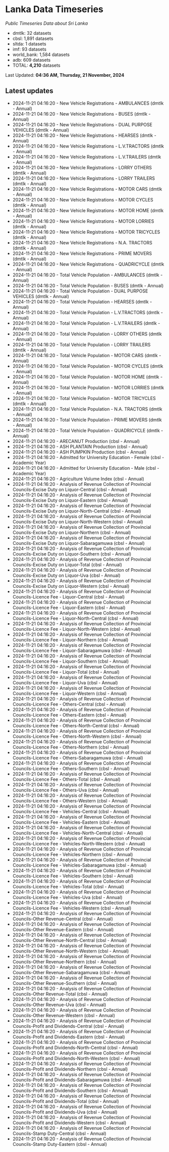 # Lanka Data Timeseries
*Public Timeseries Data about Sri Lanka*

* dmtlk: 32 datasets
* cbsl: 1,891 datasets
* sltda: 1 datasets
* imf: 93 datasets
* world_bank: 1,584 datasets
* adb: 609 datasets
* TOTAL: **4,210** datasets

Last Updated: **04:36 AM, Thursday, 21 November, 2024**

## Latest updates

* 2024-11-21 04:16:20 - New Vehicle Registrations - AMBULANCES (dmtlk - Annual)
* 2024-11-21 04:16:20 - New Vehicle Registrations - BUSES (dmtlk - Annual)
* 2024-11-21 04:16:20 - New Vehicle Registrations - DUAL PURPOSE VEHICLES (dmtlk - Annual)
* 2024-11-21 04:16:20 - New Vehicle Registrations - HEARSES (dmtlk - Annual)
* 2024-11-21 04:16:20 - New Vehicle Registrations - L.V.TRACTORS (dmtlk - Annual)
* 2024-11-21 04:16:20 - New Vehicle Registrations - L.V.TRAILERS (dmtlk - Annual)
* 2024-11-21 04:16:20 - New Vehicle Registrations - LORRY OTHERS (dmtlk - Annual)
* 2024-11-21 04:16:20 - New Vehicle Registrations - LORRY TRAILERS (dmtlk - Annual)
* 2024-11-21 04:16:20 - New Vehicle Registrations - MOTOR CARS (dmtlk - Annual)
* 2024-11-21 04:16:20 - New Vehicle Registrations - MOTOR CYCLES (dmtlk - Annual)
* 2024-11-21 04:16:20 - New Vehicle Registrations - MOTOR HOME (dmtlk - Annual)
* 2024-11-21 04:16:20 - New Vehicle Registrations - MOTOR LORRIES (dmtlk - Annual)
* 2024-11-21 04:16:20 - New Vehicle Registrations - MOTOR TRICYCLES (dmtlk - Annual)
* 2024-11-21 04:16:20 - New Vehicle Registrations - N.A. TRACTORS (dmtlk - Annual)
* 2024-11-21 04:16:20 - New Vehicle Registrations - PRIME MOVERS (dmtlk - Annual)
* 2024-11-21 04:16:20 - New Vehicle Registrations - QUADRICYCLE (dmtlk - Annual)
* 2024-11-21 04:16:20 - Total Vehicle Population - AMBULANCES (dmtlk - Annual)
* 2024-11-21 04:16:20 - Total Vehicle Population - BUSES (dmtlk - Annual)
* 2024-11-21 04:16:20 - Total Vehicle Population - DUAL PURPOSE VEHICLES (dmtlk - Annual)
* 2024-11-21 04:16:20 - Total Vehicle Population - HEARSES (dmtlk - Annual)
* 2024-11-21 04:16:20 - Total Vehicle Population - L.V.TRACTORS (dmtlk - Annual)
* 2024-11-21 04:16:20 - Total Vehicle Population - L.V.TRAILERS (dmtlk - Annual)
* 2024-11-21 04:16:20 - Total Vehicle Population - LORRY OTHERS (dmtlk - Annual)
* 2024-11-21 04:16:20 - Total Vehicle Population - LORRY TRAILERS (dmtlk - Annual)
* 2024-11-21 04:16:20 - Total Vehicle Population - MOTOR CARS (dmtlk - Annual)
* 2024-11-21 04:16:20 - Total Vehicle Population - MOTOR CYCLES (dmtlk - Annual)
* 2024-11-21 04:16:20 - Total Vehicle Population - MOTOR HOME (dmtlk - Annual)
* 2024-11-21 04:16:20 - Total Vehicle Population - MOTOR LORRIES (dmtlk - Annual)
* 2024-11-21 04:16:20 - Total Vehicle Population - MOTOR TRICYCLES (dmtlk - Annual)
* 2024-11-21 04:16:20 - Total Vehicle Population - N.A. TRACTORS (dmtlk - Annual)
* 2024-11-21 04:16:20 - Total Vehicle Population - PRIME MOVERS (dmtlk - Annual)
* 2024-11-21 04:16:20 - Total Vehicle Population - QUADRICYCLE (dmtlk - Annual)
* 2024-11-21 04:16:20 - ARECANUT Production (cbsl - Annual)
* 2024-11-21 04:16:20 - ASH PLANTAIN Production (cbsl - Annual)
* 2024-11-21 04:16:20 - ASH PUMPKIN Production (cbsl - Annual)
* 2024-11-21 04:16:20 - Admitted for University Education - Female (cbsl - Academic Year)
* 2024-11-21 04:16:20 - Admitted for University Education - Male (cbsl - Academic Year)
* 2024-11-21 04:16:20 - Agriculture Volume Index (cbsl - Annual)
* 2024-11-21 04:16:20 - Analysis of Revenue Collection of Provincial Councils-Excise Duty on Liquor-Central (cbsl - Annual)
* 2024-11-21 04:16:20 - Analysis of Revenue Collection of Provincial Councils-Excise Duty on Liquor-Eastern (cbsl - Annual)
* 2024-11-21 04:16:20 - Analysis of Revenue Collection of Provincial Councils-Excise Duty on Liquor-North-Central (cbsl - Annual)
* 2024-11-21 04:16:20 - Analysis of Revenue Collection of Provincial Councils-Excise Duty on Liquor-North-Western (cbsl - Annual)
* 2024-11-21 04:16:20 - Analysis of Revenue Collection of Provincial Councils-Excise Duty on Liquor-Northern (cbsl - Annual)
* 2024-11-21 04:16:20 - Analysis of Revenue Collection of Provincial Councils-Excise Duty on Liquor-Sabaragamuwa (cbsl - Annual)
* 2024-11-21 04:16:20 - Analysis of Revenue Collection of Provincial Councils-Excise Duty on Liquor-Southern (cbsl - Annual)
* 2024-11-21 04:16:20 - Analysis of Revenue Collection of Provincial Councils-Excise Duty on Liquor-Total (cbsl - Annual)
* 2024-11-21 04:16:20 - Analysis of Revenue Collection of Provincial Councils-Excise Duty on Liquor-Uva (cbsl - Annual)
* 2024-11-21 04:16:20 - Analysis of Revenue Collection of Provincial Councils-Excise Duty on Liquor-Western (cbsl - Annual)
* 2024-11-21 04:16:20 - Analysis of Revenue Collection of Provincial Councils-Licence Fee - Liquor-Central (cbsl - Annual)
* 2024-11-21 04:16:20 - Analysis of Revenue Collection of Provincial Councils-Licence Fee - Liquor-Eastern (cbsl - Annual)
* 2024-11-21 04:16:20 - Analysis of Revenue Collection of Provincial Councils-Licence Fee - Liquor-North-Central (cbsl - Annual)
* 2024-11-21 04:16:20 - Analysis of Revenue Collection of Provincial Councils-Licence Fee - Liquor-North-Western (cbsl - Annual)
* 2024-11-21 04:16:20 - Analysis of Revenue Collection of Provincial Councils-Licence Fee - Liquor-Northern (cbsl - Annual)
* 2024-11-21 04:16:20 - Analysis of Revenue Collection of Provincial Councils-Licence Fee - Liquor-Sabaragamuwa (cbsl - Annual)
* 2024-11-21 04:16:20 - Analysis of Revenue Collection of Provincial Councils-Licence Fee - Liquor-Southern (cbsl - Annual)
* 2024-11-21 04:16:20 - Analysis of Revenue Collection of Provincial Councils-Licence Fee - Liquor-Total (cbsl - Annual)
* 2024-11-21 04:16:20 - Analysis of Revenue Collection of Provincial Councils-Licence Fee - Liquor-Uva (cbsl - Annual)
* 2024-11-21 04:16:20 - Analysis of Revenue Collection of Provincial Councils-Licence Fee - Liquor-Western (cbsl - Annual)
* 2024-11-21 04:16:20 - Analysis of Revenue Collection of Provincial Councils-Licence Fee - Others-Central (cbsl - Annual)
* 2024-11-21 04:16:20 - Analysis of Revenue Collection of Provincial Councils-Licence Fee - Others-Eastern (cbsl - Annual)
* 2024-11-21 04:16:20 - Analysis of Revenue Collection of Provincial Councils-Licence Fee - Others-North-Central (cbsl - Annual)
* 2024-11-21 04:16:20 - Analysis of Revenue Collection of Provincial Councils-Licence Fee - Others-North-Western (cbsl - Annual)
* 2024-11-21 04:16:20 - Analysis of Revenue Collection of Provincial Councils-Licence Fee - Others-Northern (cbsl - Annual)
* 2024-11-21 04:16:20 - Analysis of Revenue Collection of Provincial Councils-Licence Fee - Others-Sabaragamuwa (cbsl - Annual)
* 2024-11-21 04:16:20 - Analysis of Revenue Collection of Provincial Councils-Licence Fee - Others-Southern (cbsl - Annual)
* 2024-11-21 04:16:20 - Analysis of Revenue Collection of Provincial Councils-Licence Fee - Others-Total (cbsl - Annual)
* 2024-11-21 04:16:20 - Analysis of Revenue Collection of Provincial Councils-Licence Fee - Others-Uva (cbsl - Annual)
* 2024-11-21 04:16:20 - Analysis of Revenue Collection of Provincial Councils-Licence Fee - Others-Western (cbsl - Annual)
* 2024-11-21 04:16:20 - Analysis of Revenue Collection of Provincial Councils-Licence Fee - Vehicles-Central (cbsl - Annual)
* 2024-11-21 04:16:20 - Analysis of Revenue Collection of Provincial Councils-Licence Fee - Vehicles-Eastern (cbsl - Annual)
* 2024-11-21 04:16:20 - Analysis of Revenue Collection of Provincial Councils-Licence Fee - Vehicles-North-Central (cbsl - Annual)
* 2024-11-21 04:16:20 - Analysis of Revenue Collection of Provincial Councils-Licence Fee - Vehicles-North-Western (cbsl - Annual)
* 2024-11-21 04:16:20 - Analysis of Revenue Collection of Provincial Councils-Licence Fee - Vehicles-Northern (cbsl - Annual)
* 2024-11-21 04:16:20 - Analysis of Revenue Collection of Provincial Councils-Licence Fee - Vehicles-Sabaragamuwa (cbsl - Annual)
* 2024-11-21 04:16:20 - Analysis of Revenue Collection of Provincial Councils-Licence Fee - Vehicles-Southern (cbsl - Annual)
* 2024-11-21 04:16:20 - Analysis of Revenue Collection of Provincial Councils-Licence Fee - Vehicles-Total (cbsl - Annual)
* 2024-11-21 04:16:20 - Analysis of Revenue Collection of Provincial Councils-Licence Fee - Vehicles-Uva (cbsl - Annual)
* 2024-11-21 04:16:20 - Analysis of Revenue Collection of Provincial Councils-Licence Fee - Vehicles-Western (cbsl - Annual)
* 2024-11-21 04:16:20 - Analysis of Revenue Collection of Provincial Councils-Other Revenue-Central (cbsl - Annual)
* 2024-11-21 04:16:20 - Analysis of Revenue Collection of Provincial Councils-Other Revenue-Eastern (cbsl - Annual)
* 2024-11-21 04:16:20 - Analysis of Revenue Collection of Provincial Councils-Other Revenue-North-Central (cbsl - Annual)
* 2024-11-21 04:16:20 - Analysis of Revenue Collection of Provincial Councils-Other Revenue-North-Western (cbsl - Annual)
* 2024-11-21 04:16:20 - Analysis of Revenue Collection of Provincial Councils-Other Revenue-Northern (cbsl - Annual)
* 2024-11-21 04:16:20 - Analysis of Revenue Collection of Provincial Councils-Other Revenue-Sabaragamuwa (cbsl - Annual)
* 2024-11-21 04:16:20 - Analysis of Revenue Collection of Provincial Councils-Other Revenue-Southern (cbsl - Annual)
* 2024-11-21 04:16:20 - Analysis of Revenue Collection of Provincial Councils-Other Revenue-Total (cbsl - Annual)
* 2024-11-21 04:16:20 - Analysis of Revenue Collection of Provincial Councils-Other Revenue-Uva (cbsl - Annual)
* 2024-11-21 04:16:20 - Analysis of Revenue Collection of Provincial Councils-Other Revenue-Western (cbsl - Annual)
* 2024-11-21 04:16:20 - Analysis of Revenue Collection of Provincial Councils-Profit and Dividends-Central (cbsl - Annual)
* 2024-11-21 04:16:20 - Analysis of Revenue Collection of Provincial Councils-Profit and Dividends-Eastern (cbsl - Annual)
* 2024-11-21 04:16:20 - Analysis of Revenue Collection of Provincial Councils-Profit and Dividends-North-Central (cbsl - Annual)
* 2024-11-21 04:16:20 - Analysis of Revenue Collection of Provincial Councils-Profit and Dividends-North-Western (cbsl - Annual)
* 2024-11-21 04:16:20 - Analysis of Revenue Collection of Provincial Councils-Profit and Dividends-Northern (cbsl - Annual)
* 2024-11-21 04:16:20 - Analysis of Revenue Collection of Provincial Councils-Profit and Dividends-Sabaragamuwa (cbsl - Annual)
* 2024-11-21 04:16:20 - Analysis of Revenue Collection of Provincial Councils-Profit and Dividends-Southern (cbsl - Annual)
* 2024-11-21 04:16:20 - Analysis of Revenue Collection of Provincial Councils-Profit and Dividends-Total (cbsl - Annual)
* 2024-11-21 04:16:20 - Analysis of Revenue Collection of Provincial Councils-Profit and Dividends-Uva (cbsl - Annual)
* 2024-11-21 04:16:20 - Analysis of Revenue Collection of Provincial Councils-Profit and Dividends-Western (cbsl - Annual)
* 2024-11-21 04:16:20 - Analysis of Revenue Collection of Provincial Councils-Stamp Duty-Central (cbsl - Annual)
* 2024-11-21 04:16:20 - Analysis of Revenue Collection of Provincial Councils-Stamp Duty-Eastern (cbsl - Annual)